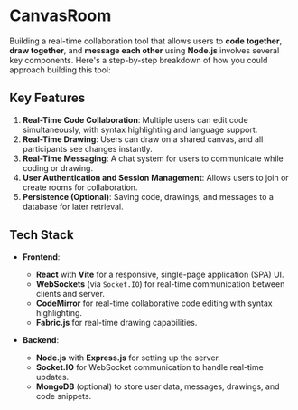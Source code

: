 # CanvasRoom

Building a real-time collaboration tool that allows users to **code together**, **draw together**, and **message each other** using **Node.js** involves several key components. Here's a step-by-step breakdown of how you could approach building this tool:

## Key Features

1. **Real-Time Code Collaboration**: Multiple users can edit code simultaneously, with syntax highlighting and language support.
2. **Real-Time Drawing**: Users can draw on a shared canvas, and all participants see changes instantly.
3. **Real-Time Messaging**: A chat system for users to communicate while coding or drawing.
4. **User Authentication and Session Management**: Allows users to join or create rooms for collaboration.
5. **Persistence (Optional)**: Saving code, drawings, and messages to a database for later retrieval.

## Tech Stack

- **Frontend**:
  - **React** with **Vite** for a responsive, single-page application (SPA) UI.
  - **WebSockets** (via `Socket.IO`) for real-time communication between clients and server.
  - **CodeMirror** for real-time collaborative code editing with syntax highlighting.
  - **Fabric.js** for real-time drawing capabilities.
  
- **Backend**:
  - **Node.js** with **Express.js** for setting up the server.
  - **Socket.IO** for WebSocket communication to handle real-time updates.
  - **MongoDB** (optional) to store user data, messages, drawings, and code snippets.
